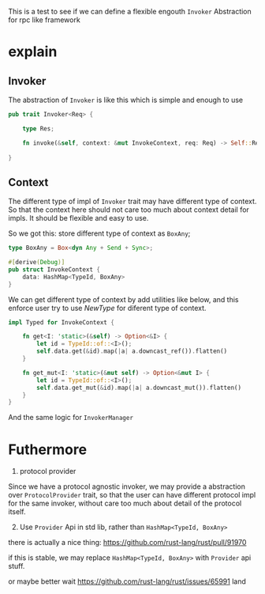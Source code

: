 

This is a test to see if we can define a flexible engouth `Invoker` Abstraction for rpc like framework

# explain


## Invoker

The abstraction of `Invoker` is like this which is simple and enough to use

```rust
pub trait Invoker<Req> {

    type Res;

    fn invoke(&self, context: &mut InvokeContext, req: Req) -> Self::Res;
    
}
```

## Context

The different type of impl of `Invoker` trait may have different type of context. So that the context here should not care too much about context detail for impls. It should be flexible and easy to use.

So we got this: store different type of context as `BoxAny`;

```rust
type BoxAny = Box<dyn Any + Send + Sync>;

#[derive(Debug)]
pub struct InvokeContext {
    data: HashMap<TypeId, BoxAny>
}
```

We can get different type of context by add utilities like below, and this enforce user try to use *NewType* for diferent type of context. 

```rust
impl Typed for InvokeContext {

    fn get<I: 'static>(&self) -> Option<&I> {
        let id = TypeId::of::<I>();
        self.data.get(&id).map(|a| a.downcast_ref()).flatten()
    }

    fn get_mut<I: 'static>(&mut self) -> Option<&mut I> {
        let id = TypeId::of::<I>();
        self.data.get_mut(&id).map(|a| a.downcast_mut()).flatten()
    }
}
```

And the same logic for `InvokerManager`


# Futhermore 


1. protocol provider

Since we have a protocol agnostic invoker, we may provide a abstraction over `ProtocolProvider` trait, so that the user can have different protocol impl for the same invoker, without care too much about detail of the protocol itself.

2. Use `Provider` Api in std lib, rather than `HashMap<TypeId, BoxAny>`

there is actually a nice thing: https://github.com/rust-lang/rust/pull/91970

if this is stable, we may replace `HashMap<TypeId, BoxAny>` with `Provider` api stuff. 

or maybe better wait https://github.com/rust-lang/rust/issues/65991 land



